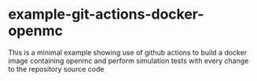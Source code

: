 # example-git-actions-docker-openmc
This is a minimal example showing use of github actions to build a docker image containing openmc and perform simulation tests with every change to the repository source code
